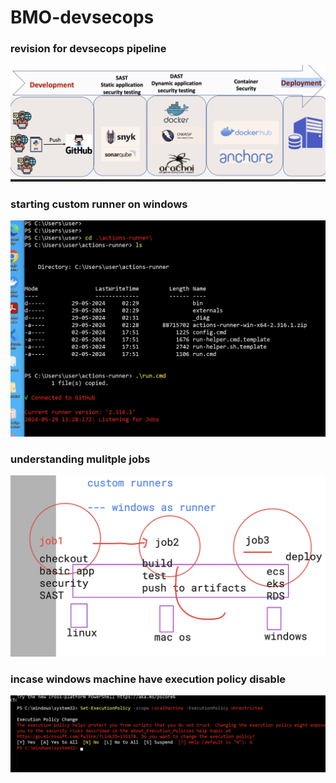 # BMO-devsecops

### revision for devsecops pipeline 

<img src="pipe1.png">

### starting custom runner on windows 

<img src="cust1.png">


### understanding mulitple jobs 

<img src="multi.png">

### incase windows machine have execution policy disable 

<img src="exepol.png">



